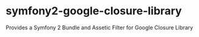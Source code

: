 symfony2-google-closure-library
===============================

Provides a Symfony 2 Bundle and Assetic Filter for Google Closure Library
